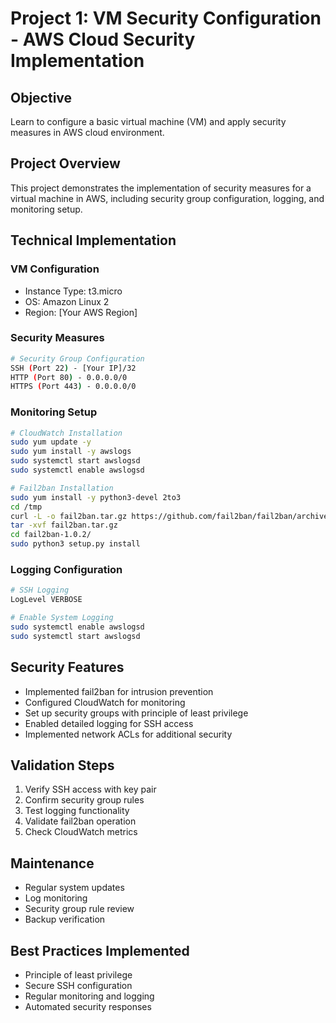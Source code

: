# Project 1: VM Security Configuration - AWS Cloud Security Implementation

## Objective
Learn to configure a basic virtual machine (VM) and apply security measures in AWS cloud environment.

## Project Overview
This project demonstrates the implementation of security measures for a virtual machine in AWS, including security group configuration, logging, and monitoring setup.

## Technical Implementation

### VM Configuration
- Instance Type: t3.micro
- OS: Amazon Linux 2
- Region: [Your AWS Region]

### Security Measures
```bash
# Security Group Configuration
SSH (Port 22) - [Your IP]/32
HTTP (Port 80) - 0.0.0.0/0
HTTPS (Port 443) - 0.0.0.0/0
```

### Monitoring Setup
```bash
# CloudWatch Installation
sudo yum update -y
sudo yum install -y awslogs
sudo systemctl start awslogsd
sudo systemctl enable awslogsd

# Fail2ban Installation
sudo yum install -y python3-devel 2to3
cd /tmp
curl -L -o fail2ban.tar.gz https://github.com/fail2ban/fail2ban/archive/refs/tags/1.0.2.tar.gz
tar -xvf fail2ban.tar.gz
cd fail2ban-1.0.2/
sudo python3 setup.py install
```

### Logging Configuration
```bash
# SSH Logging
LogLevel VERBOSE

# Enable System Logging
sudo systemctl enable awslogsd
sudo systemctl start awslogsd
```

## Security Features
- Implemented fail2ban for intrusion prevention
- Configured CloudWatch for monitoring
- Set up security groups with principle of least privilege
- Enabled detailed logging for SSH access
- Implemented network ACLs for additional security

## Validation Steps
1. Verify SSH access with key pair
2. Confirm security group rules
3. Test logging functionality
4. Validate fail2ban operation
5. Check CloudWatch metrics

## Maintenance
- Regular system updates
- Log monitoring
- Security group rule review
- Backup verification

## Best Practices Implemented
- Principle of least privilege
- Secure SSH configuration
- Regular monitoring and logging
- Automated security responses
